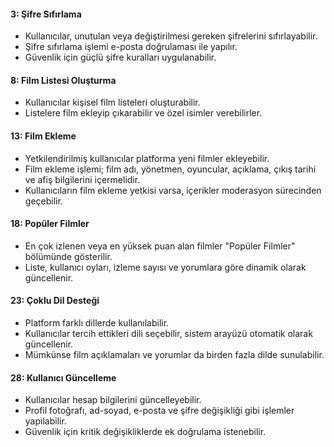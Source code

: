 #### 3: **Şifre Sıfırlama**  
- Kullanıcılar, unutulan veya değiştirilmesi gereken şifrelerini sıfırlayabilir.  
- Şifre sıfırlama işlemi e-posta doğrulaması ile yapılır.  
- Güvenlik için güçlü şifre kuralları uygulanabilir.  

#### 8: **Film Listesi Oluşturma**  
- Kullanıcılar kişisel film listeleri oluşturabilir.  
- Listelere film ekleyip çıkarabilir ve özel isimler verebilirler.    

#### 13: **Film Ekleme**  
- Yetkilendirilmiş kullanıcılar platforma yeni filmler ekleyebilir.  
- Film ekleme işlemi; film adı, yönetmen, oyuncular, açıklama, çıkış tarihi ve afiş bilgilerini içermelidir.  
- Kullanıcıların film ekleme yetkisi varsa, içerikler moderasyon sürecinden geçebilir.  

#### 18: **Popüler Filmler**  
- En çok izlenen veya en yüksek puan alan filmler "Popüler Filmler" bölümünde gösterilir.  
- Liste, kullanıcı oyları, izleme sayısı ve yorumlara göre dinamik olarak güncellenir.  

#### 23: **Çoklu Dil Desteği**  
- Platform farklı dillerde kullanılabilir.  
- Kullanıcılar tercih ettikleri dili seçebilir, sistem arayüzü otomatik olarak güncellenir.  
- Mümkünse film açıklamaları ve yorumlar da birden fazla dilde sunulabilir.  

#### 28: **Kullanıcı Güncelleme**  
- Kullanıcılar hesap bilgilerini güncelleyebilir.  
- Profil fotoğrafı, ad-soyad, e-posta ve şifre değişikliği gibi işlemler yapılabilir.  
- Güvenlik için kritik değişikliklerde ek doğrulama istenebilir.  
